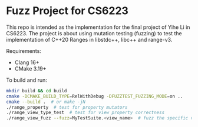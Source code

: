 # Fuzz Project for CS6223
This repo is intended as the implementation for the final project of Yihe Li in CS6223.
The project is about using mutation testing (fuzzing) to test the implementation of C++20 Ranges
in libstdc++, libc++ and range-v3.

Requirements:
- Clang 16+
- CMake 3.19+

To build and run:
```bash
mkdir build && cd build
cmake -DCMAKE_BUILD_TYPE=RelWithDebug -DFUZZTEST_FUZZING_MODE=on ..
cmake --build .  # or make -jN
./range_property  # test for property mutators
./range_view_type_test  # test for view property correctness
./range_view_fuzz --fuzz=MyTestSuite.<view_name>  # fuzz the specific view
```
